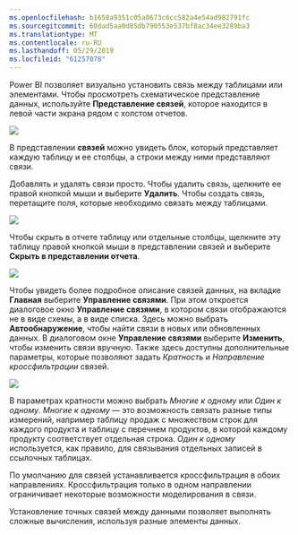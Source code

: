 ```yaml
---
ms.openlocfilehash: b1658a9351c05a8673c6cc582a4e54ad982791fc
ms.sourcegitcommit: 60dad5aa0d85db790553e537bf8ac34ee3289ba3
ms.translationtype: MT
ms.contentlocale: ru-RU
ms.lasthandoff: 05/29/2019
ms.locfileid: "61257078"
---
```

Power BI позволяет визуально установить связь между таблицами или элементами. Чтобы просмотреть схематическое представление данных, используйте **Представление связей**, которое находится в левой части экрана рядом с холстом отчетов.

![](media/2-2-manage-data-relationships/2-2_1.png)

В представлении **связей** можно увидеть блок, который представляет каждую таблицу и ее столбцы, а строки между ними представляют связи.

Добавлять и удалять связи просто. Чтобы удалить связь, щелкните ее правой кнопкой мыши и выберите **Удалить**. Чтобы создать связь, перетащите поля, которые необходимо связать между таблицами.

![](media/2-2-manage-data-relationships/2-2_2.png)

Чтобы скрыть в отчете таблицу или отдельные столбцы, щелкните эту таблицу правой кнопкой мыши в представлении связей и выберите **Скрыть в представлении отчета**.

![](media/2-2-manage-data-relationships/2-2_3.png)

Чтобы увидеть более подробное описание связей данных, на вкладке **Главная** выберите **Управление связями**. При этом откроется диалоговое окно **Управление связями**, в котором связи отображаются не в виде схемы, а в виде списка. Здесь можно выбрать **Автообнаружение**, чтобы найти связи в новых или обновленных данных. В диалоговом окне **Управление связями** выберите **Изменить**, чтобы изменить связи вручную. Также здесь доступны дополнительные параметры, которые позволяют задать *Кратность* и *Направление кроссфильтрации* связей.

![](media/2-2-manage-data-relationships/2-2_4.png)

В параметрах кратности можно выбрать *Многие к одному* или *Один к одному*. *Многие к одному* — это возможность связать разные типы измерений, например таблицу продаж с множеством строк для каждого продукта и таблицу с перечнем продуктов, в которой каждому продукту соответствует отдельная строка. *Один к одному* используется, как правило, для связывания отдельных записей в ссылочных таблицах.

По умолчанию для связей устанавливается кроссфильтрация в обоих направлениях. Кроссфильтрация только в одном направлении ограничивает некоторые возможности моделирования в связи.

Установление точных связей между данными позволяет выполнять сложные вычисления, используя разные элементы данных.

